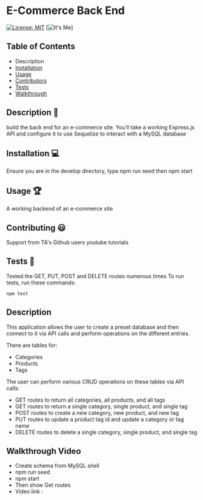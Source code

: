 # E-Commerce Back End

[![License: MIT](https://img.shields.io/badge/License-MIT-yellow.svg)](https://opensource.org/licenses/MIT) [![It's Me](https://img.shields.io/badge/Lora-Lainio-4baaaa.svg)]

## Table of Contents
* Description
* [Installation](#installation-💻)
* [Usage](#usage-🏆)
* [Contributors](#contributors-😃)
* [Tests](#tests-🧪)
* [Walkthrough](#video-📺)

## Description 📝
build the back end for an e-commerce site. You’ll take a working Express.js API and configure it to use Sequelize to interact with a MySQL database

## Installation 💻
Ensure you are in the develop directory, type npm run seed then npm start

## Usage 🏆
A working backend of an e-commerce site

## Contributing 😃
Support from TA's Github users youtube tutorials

## Tests 🧪
Tested the GET, PUT, POST and DELETE routes numerous times
To run tests, run these commands:
```
npm test
```


## Description

This application allows the user to create a preset database and then connect to it via API calls and perform operations on the different entries.

There are tables for:

- Categories
- Products
- Tags

The user can perform various CRUD operations on these tables via API calls:

- GET routes to return all categories, all products, and all tags
- GET routes to return a single category, single product, and single tag
- POST routes to create a new category, new product, and new tag
- PUT routes to update a product tag id and update a category or tag name
- DELETE routes to delete a single category, single product, and single tag

## Walkthrough Video
- Create schema from MySQL shell
- npm run seed
- npm start
- Then show Get routes
- Video link :
<!-- add video link here -->
